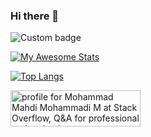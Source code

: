 ### Hi there 👋

<!--
**MohammadMahdiMohammadiM/MohammadMahdiMohammadiM** is a ✨ _special_ ✨ repository because its `README.md` (this file) appears on your GitHub profile.

Here are some ideas to get you started:

- 🔭 I’m currently working on ...
- 🌱 I’m currently learning ...
- 👯 I’m looking to collaborate on ...
- 🤔 I’m looking for help with ...
- 💬 Ask me about ...
- 📫 How to reach me: ...
- 😄 Pronouns: ...
- ⚡ Fun fact: ...
-->
![Custom badge](https://img.shields.io/badge/Title%3A-Web%20Developer-red)

[![My Awesome Stats](https://awesome-github-stats.azurewebsites.net/user-stats/MohammadMahdiMohammadiM?cardType=github&theme=dracula)](https://git.io/awesome-stats-card)

[![Top Langs](https://github-readme-stats.vercel.app/api/top-langs/?username=MohammadMahdiMohammadiM)](https://github.com/anuraghazra/github-readme-stats)

<a href="https://stackoverflow.com/users/17306200/mohammad-mahdi-mohammadi-m"><img src="https://stackoverflow.com/users/flair/17306200.png" width="208" height="58" alt="profile for Mohammad Mahdi Mohammadi M at Stack Overflow, Q&amp;A for professional and enthusiast programmers" title="profile for Mohammad Mahdi Mohammadi M at Stack Overflow, Q&amp;A for professional and enthusiast programmers"></a>


